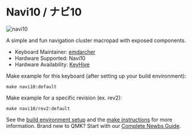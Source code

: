 # Navi10 / ナビ10

![navi10](https://i.imgur.com/QpFCMFd.jpg)

A simple and fun navigation cluster macropad with exposed components.

* Keyboard Maintainer: [emdarcher](https://github.com/emdarcher)
* Hardware Supported: Navi10
* Hardware Availability: [KeyHive](https://www.keyhive.xyz/)

Make example for this keyboard (after setting up your build environment):

    make navi10:default

Make example for a specific revision (ex. rev2):

    make navi10/rev2:default

See the [build environment setup](https://docs.qmk.fm/#/getting_started_build_tools) and the [make instructions](https://docs.qmk.fm/#/getting_started_make_guide) for more information. Brand new to QMK? Start with our [Complete Newbs Guide](https://docs.qmk.fm/#/newbs).
